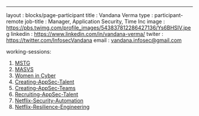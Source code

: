 ---
layout          : blocks/page-participant
title           : Vandana Verma
type            : participant-remote
job-title       : Manager, Application Security, Time Inc
image           : https://pbs.twimg.com/profile_images/543837812286427136/Ys6BHSIV.jpeg
linkedin        : https://www.linkedin.com/in/vandana-verma/
twiter          : https://twitter.com/InfosecVandana
email           : vandana.infosec@gmail.com

working-sessions:
1. [MSTG](http://owaspsummit.org/Working-Sessions/Mobile-Security/MSTG.html)
2. [MASVS](http://owaspsummit.org/Working-Sessions/Mobile-Security/MASVS.html)
3. [Women in Cyber](http://owaspsummit.org/Working-Sessions/Women-in-Cyber.html)
4. [Creating-AppSec-Talent](http://owaspsummit.org/Working-Sessions/Education/Creating-AppSec-Talent.html)
5. [Creating-AppSec-Teams](http://owaspsummit.org/Working-Sessions/Education/Creating-AppSec-Teams.html)
6. [Recruiting-AppSec-Talent](http://owaspsummit.org/Working-Sessions/Education/Recruiting-AppSec-Talent.html)
7. [Netflix-Security-Automation](http://owaspsummit.org/Working-Sessions/DevSecOps/Netflix-Security-Automation.html)
8. [Netflix-Resilience-Engineering](http://owaspsummit.org/Working-Sessions/DevSecOps/Netflix-Resilience-Engineering.html)

